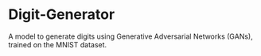 # Digit-Generator

A model to generate digits using Generative Adversarial Networks (GANs), trained on the MNIST dataset.
